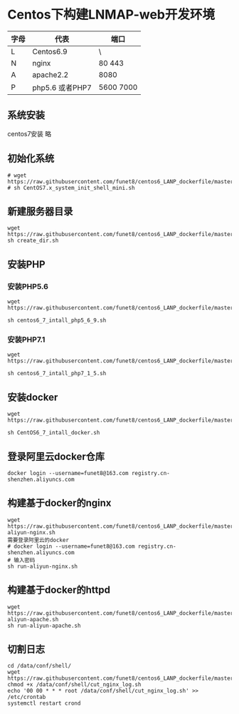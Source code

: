 # Centos下构建LNMAP-web开发环境


| 字母| 代表 | 端口 |
|---|---|---|
| L | Centos6.9 | \ |
| N | nginx |80 443|
| A | apache2.2 | 8080 |
| P | php5.6 或者PHP7 |5600 7000 |

## 系统安装
centos7安装 略

## 初始化系统

```
# wget https://raw.githubusercontent.com/funet8/centos6_LANP_dockerfile/master/shell/CentOS7.x_system_init_shell_mini.sh
# sh CentOS7.x_system_init_shell_mini.sh
```

## 新建服务器目录
```
wget https://raw.githubusercontent.com/funet8/centos6_LANP_dockerfile/master/shell/create_dir.sh
sh create_dir.sh
```


## 安装PHP
### 安装PHP5.6

```
wget https://raw.githubusercontent.com/funet8/centos6_LANP_dockerfile/master/centos6_7_intall_php/centos6_7_intall_php5_6_9.sh

sh centos6_7_intall_php5_6_9.sh
```

### 安装PHP7.1
```
wget https://raw.githubusercontent.com/funet8/centos6_LANP_dockerfile/master/centos6_7_intall_php/centos6_7_intall_php7_1_5.sh

sh centos6_7_intall_php7_1_5.sh
```

## 安装docker
```
wget https://raw.githubusercontent.com/funet8/centos6_LANP_dockerfile/master/shell/CentOS6_7_intall_docker.sh

sh CentOS6_7_intall_docker.sh
```

## 登录阿里云docker仓库
```
docker login --username=funet8@163.com registry.cn-shenzhen.aliyuncs.com
```

## 构建基于docker的nginx
```
wget https://raw.githubusercontent.com/funet8/centos6_LANP_dockerfile/master/shell/run-aliyun-nginx.sh
需要登录阿里云的docker
# docker login --username=funet8@163.com registry.cn-shenzhen.aliyuncs.com
# 输入密码
sh run-aliyun-nginx.sh
```

## 构建基于docker的httpd
```
wget https://raw.githubusercontent.com/funet8/centos6_LANP_dockerfile/master/shell/run-aliyun-apache.sh
sh run-aliyun-apache.sh
```



## 切割日志

```
cd /data/conf/shell/
wget https://raw.githubusercontent.com/funet8/centos6_LANP_dockerfile/master/shell/cut_log_nginx_docker.sh
chmod +x /data/conf/shell/cut_nginx_log.sh
echo '00 00 * * * root /data/conf/shell/cut_nginx_log.sh' >> /etc/crontab
systemctl restart crond
```





















